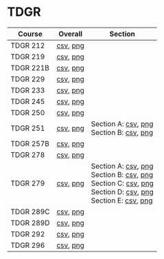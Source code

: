 # TDGR

| Course | Overall | Section |
| ------ | ------- | ------- |
| TDGR 212 | [csv](https://github.com/UCSD-Historical-Enrollment-Data/2025Spring/blob/main/overall/TDGR%20212.csv), [png](https://raw.githubusercontent.com/UCSD-Historical-Enrollment-Data/2025Spring/main/plot_overall/TDGR%20212.png) |  |
| TDGR 219 | [csv](https://github.com/UCSD-Historical-Enrollment-Data/2025Spring/blob/main/overall/TDGR%20219.csv), [png](https://raw.githubusercontent.com/UCSD-Historical-Enrollment-Data/2025Spring/main/plot_overall/TDGR%20219.png) |  |
| TDGR 221B | [csv](https://github.com/UCSD-Historical-Enrollment-Data/2025Spring/blob/main/overall/TDGR%20221B.csv), [png](https://raw.githubusercontent.com/UCSD-Historical-Enrollment-Data/2025Spring/main/plot_overall/TDGR%20221B.png) |  |
| TDGR 229 | [csv](https://github.com/UCSD-Historical-Enrollment-Data/2025Spring/blob/main/overall/TDGR%20229.csv), [png](https://raw.githubusercontent.com/UCSD-Historical-Enrollment-Data/2025Spring/main/plot_overall/TDGR%20229.png) |  |
| TDGR 233 | [csv](https://github.com/UCSD-Historical-Enrollment-Data/2025Spring/blob/main/overall/TDGR%20233.csv), [png](https://raw.githubusercontent.com/UCSD-Historical-Enrollment-Data/2025Spring/main/plot_overall/TDGR%20233.png) |  |
| TDGR 245 | [csv](https://github.com/UCSD-Historical-Enrollment-Data/2025Spring/blob/main/overall/TDGR%20245.csv), [png](https://raw.githubusercontent.com/UCSD-Historical-Enrollment-Data/2025Spring/main/plot_overall/TDGR%20245.png) |  |
| TDGR 250 | [csv](https://github.com/UCSD-Historical-Enrollment-Data/2025Spring/blob/main/overall/TDGR%20250.csv), [png](https://raw.githubusercontent.com/UCSD-Historical-Enrollment-Data/2025Spring/main/plot_overall/TDGR%20250.png) |  |
| TDGR 251 | [csv](https://github.com/UCSD-Historical-Enrollment-Data/2025Spring/blob/main/overall/TDGR%20251.csv), [png](https://raw.githubusercontent.com/UCSD-Historical-Enrollment-Data/2025Spring/main/plot_overall/TDGR%20251.png) | Section A: [csv](https://github.com/UCSD-Historical-Enrollment-Data/2025Spring/blob/main/section/TDGR%20251_A.csv), [png](https://raw.githubusercontent.com/UCSD-Historical-Enrollment-Data/2025Spring/main/plot_section/TDGR%20251_A.png)<br>Section B: [csv](https://github.com/UCSD-Historical-Enrollment-Data/2025Spring/blob/main/section/TDGR%20251_B.csv), [png](https://raw.githubusercontent.com/UCSD-Historical-Enrollment-Data/2025Spring/main/plot_section/TDGR%20251_B.png) |
| TDGR 257B | [csv](https://github.com/UCSD-Historical-Enrollment-Data/2025Spring/blob/main/overall/TDGR%20257B.csv), [png](https://raw.githubusercontent.com/UCSD-Historical-Enrollment-Data/2025Spring/main/plot_overall/TDGR%20257B.png) |  |
| TDGR 278 | [csv](https://github.com/UCSD-Historical-Enrollment-Data/2025Spring/blob/main/overall/TDGR%20278.csv), [png](https://raw.githubusercontent.com/UCSD-Historical-Enrollment-Data/2025Spring/main/plot_overall/TDGR%20278.png) |  |
| TDGR 279 | [csv](https://github.com/UCSD-Historical-Enrollment-Data/2025Spring/blob/main/overall/TDGR%20279.csv), [png](https://raw.githubusercontent.com/UCSD-Historical-Enrollment-Data/2025Spring/main/plot_overall/TDGR%20279.png) | Section A: [csv](https://github.com/UCSD-Historical-Enrollment-Data/2025Spring/blob/main/section/TDGR%20279_A.csv), [png](https://raw.githubusercontent.com/UCSD-Historical-Enrollment-Data/2025Spring/main/plot_section/TDGR%20279_A.png)<br>Section B: [csv](https://github.com/UCSD-Historical-Enrollment-Data/2025Spring/blob/main/section/TDGR%20279_B.csv), [png](https://raw.githubusercontent.com/UCSD-Historical-Enrollment-Data/2025Spring/main/plot_section/TDGR%20279_B.png)<br>Section C: [csv](https://github.com/UCSD-Historical-Enrollment-Data/2025Spring/blob/main/section/TDGR%20279_C.csv), [png](https://raw.githubusercontent.com/UCSD-Historical-Enrollment-Data/2025Spring/main/plot_section/TDGR%20279_C.png)<br>Section D: [csv](https://github.com/UCSD-Historical-Enrollment-Data/2025Spring/blob/main/section/TDGR%20279_D.csv), [png](https://raw.githubusercontent.com/UCSD-Historical-Enrollment-Data/2025Spring/main/plot_section/TDGR%20279_D.png)<br>Section E: [csv](https://github.com/UCSD-Historical-Enrollment-Data/2025Spring/blob/main/section/TDGR%20279_E.csv), [png](https://raw.githubusercontent.com/UCSD-Historical-Enrollment-Data/2025Spring/main/plot_section/TDGR%20279_E.png) |
| TDGR 289C | [csv](https://github.com/UCSD-Historical-Enrollment-Data/2025Spring/blob/main/overall/TDGR%20289C.csv), [png](https://raw.githubusercontent.com/UCSD-Historical-Enrollment-Data/2025Spring/main/plot_overall/TDGR%20289C.png) |  |
| TDGR 289D | [csv](https://github.com/UCSD-Historical-Enrollment-Data/2025Spring/blob/main/overall/TDGR%20289D.csv), [png](https://raw.githubusercontent.com/UCSD-Historical-Enrollment-Data/2025Spring/main/plot_overall/TDGR%20289D.png) |  |
| TDGR 292 | [csv](https://github.com/UCSD-Historical-Enrollment-Data/2025Spring/blob/main/overall/TDGR%20292.csv), [png](https://raw.githubusercontent.com/UCSD-Historical-Enrollment-Data/2025Spring/main/plot_overall/TDGR%20292.png) |  |
| TDGR 296 | [csv](https://github.com/UCSD-Historical-Enrollment-Data/2025Spring/blob/main/overall/TDGR%20296.csv), [png](https://raw.githubusercontent.com/UCSD-Historical-Enrollment-Data/2025Spring/main/plot_overall/TDGR%20296.png) |  |
